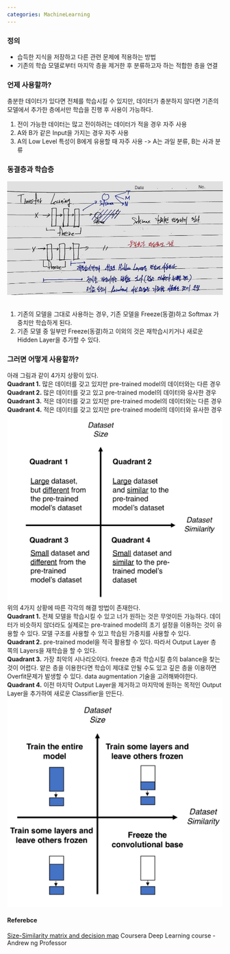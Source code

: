 ```yaml
---
categories: MachineLearning
---
```

### 정의
- 습득한 지식을 저장하고 다른 관련 문제에 적용하는 방법
- 기존의 학습 모델로부터 마지막 층을 제거한 후 분류하고자 하는 적합한 층을 연결

### 언제 사용할까?
충분한 데이터가 있다면 전체를 학습시킬 수 있지만, 데이터가 충분하지 않다면 기존의 모델에서 추가한 층에서만 학습을 진행 후 사용이 가능하다.

1. 전이 가능한 데이터는 많고 전이하려는 데이터가 적을 경우 자주 사용
2. A와 B가 같은 Input을 가지는 경우 자주 사용
3. A의 Low Level 특성이 B에게 유용할 때 자주 사용 -> A는 과일 분류, B는 사과 분류

### 동결층과 학습층
<img src="/assets/images/transfer_learning.jpg">
<br><br>

1. 기존의 모델을 그대로 사용하는 경우, 기존 모델을 Freeze(동결)하고 Softmax 가중치만 학습하게 된다.
2. 기존 모델 중 일부만 Freeze(동결)하고 이외의 것은 재학습시키거나 새로운 Hidden Layer을 추가할 수 있다.

### 그러면 어떻게 사용할까?
아래 그림과 같이 4가지 상황이 있다.<br>
**Quadrant 1.** 많은 데이터를 갖고 있지만 pre-trained model의 데이터와는 다른 경우<br>
**Quadrant 2.** 많은 데이터를 갖고 있고 pre-trained model의 데이터와 유사한 경우<br>
**Quadrant 3.** 적은 데이터를 갖고 있지만 pre-trained model의 데이터와는 다른 경우<br>
**Quadrant 4.** 적은 데이터를 갖고 있지만 pre-trained model의 데이터와 유사한 경우<br>
<img src="/assets/images/Size-Similarity matrix.png">
위의 4가지 상황에 따른 각각의 해결 방법이 존재한다.<br>
**Quadrant 1.** 
전체 모델을 학습시킬 수 있고 너가 원하는 것은 무엇이든 가능하다. 데이터가 비슷하지 않더라도 실제로는 pre-trained model의 초기 설정을 이용하는 것이 유용할 수 있다. 모델 구조를 사용할 수 있고 학습된 가중치를 사용할 수 있다.<br>
**Quadrant 2.** 
pre-trained model을 적극 활용할 수 있다. 따라서 Output Layer 층 쪽의 Layers을 재학습을 할 수 있다.<br>
**Quadrant 3.** 
가장 최악의 시나리오이다. freeze 층과 학습시킬 층의 balance을 찾는 것이 어렵다. 얕은 층을 이용한다면 학습이 제대로 안될 수도 있고 깊은 층을 이용하면 Overfit문제가 발생할 수 있다. data augmentation 기술을 고려해봐야한다.<br>
**Quadrant 4.** 
이전 마지막 Output Layer을 제거하고 마지막에 원하는 목적인 Output Layer을 추가하여 새로운 Classifier을 만든다.<br>
<img src="/assets/images/decision map transfer learning.png">

#### Referebce
[Size-Similarity matrix and decision map](https://towardsdatascience.com/transfer-learning-from-pre-trained-models-f2393f124751)
Coursera Deep Learning course - Andrew ng Professor